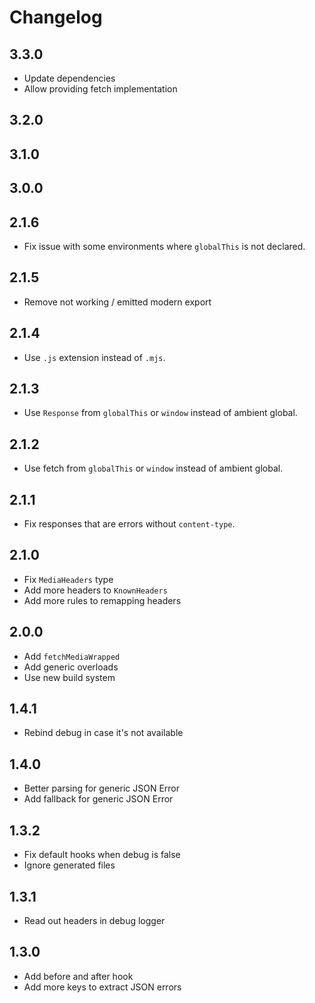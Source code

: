 # Changelog

## 3.3.0

- Update dependencies
- Allow providing fetch implementation

## 3.2.0

## 3.1.0

## 3.0.0

## 2.1.6

- Fix issue with some environments where `globalThis` is not declared.

## 2.1.5

- Remove not working / emitted modern export

## 2.1.4

- Use `.js` extension instead of `.mjs`.

## 2.1.3

- Use `Response` from `globalThis` or `window` instead of ambient global.

## 2.1.2

- Use fetch from `globalThis` or `window` instead of ambient global.

## 2.1.1

- Fix responses that are errors without `content-type`.

## 2.1.0

- Fix `MediaHeaders` type
- Add more headers to `KnownHeaders`
- Add more rules to remapping headers

## 2.0.0

- Add `fetchMediaWrapped`
- Add generic overloads
- Use new build system

## 1.4.1

- Rebind debug in case it's not available

## 1.4.0

- Better parsing for generic JSON Error
- Add fallback for generic JSON Error

## 1.3.2

- Fix default hooks when debug is false
- Ignore generated files

## 1.3.1

- Read out headers in debug logger

## 1.3.0

- Add before and after hook
- Add more keys to extract JSON errors
